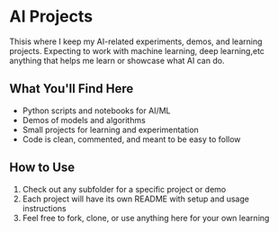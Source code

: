 # AI Projects

Thisis where I keep my AI-related experiments, demos, and learning projects. Expecting to work with  machine learning, deep learning,etc anything that helps me learn or showcase what AI can do.

## What You'll Find Here
- Python scripts and notebooks for AI/ML
- Demos of models and algorithms
- Small projects for learning and experimentation
- Code is clean, commented, and meant to be easy to follow

## How to Use
1. Check out any subfolder for a specific project or demo
2. Each project will have its own README with setup and usage instructions
3. Feel free to fork, clone, or use anything here for your own learning
